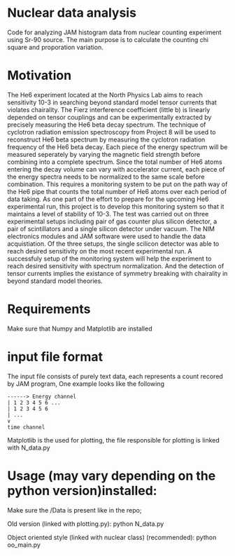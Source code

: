 # Nuclear data analysis
Code for analyzing JAM histogram data from nuclear counting experiment using Sr-90 source.
The main purpose is to calculate the counting chi square and proporation variation.

# Motivation
The He6 experiment located at the North Physics Lab aims to reach sensitivity 10-3 in searching 
beyond standard model tensor currents that violates chairality. The Fierz interference coefficient (little b) 
is linearly depended on tensor couplings and can be experimentally extracted by precisely measuring the He6 
beta decay spectrum. The technique of cyclotron radiation emission spectroscopy from Project 8 will be used to
reconstruct He6 beta spectrum by measuring the cyclotron radiation frequency of the He6 beta decay. 
Each piece of the energy spectrum will be measured seperately by varying the magnetic field strength before 
combining into a complete spectrum. Since the total number of He6 atoms entering the decay volume can vary 
with accelerator current, each piece of the energy spectra needs to be normalized to the same scale before combination. 
This requires a monitoring system to be put on the path way of the He6 pipe that counts the total number of He6 atoms 
over each period of data taking. As one part of the effort to prepare for the upcoming He6 experimental run, 
this project is to develop this monitoring system so that it maintains a level of stability of 10-3.
The test was carried out on three experimental setups including pair of gas counter plus silicon detector, 
a pair of scintillators and a single silicon detector under vacuum. The NIM electronics modules and JAM software were 
used to handle the data acquistiation. Of the three setups, the single scilicon detector was able to reach desired 
sensitivity on the most recent experimental run. A successfuly setup of the monitoring system will help the experiment 
to reach desired sensitivity with spectrum normalization. And the detection of tensor currents implies the existance 
of symmetry breaking with chairality in beyond standard model theories.

# Requirements
Make sure that Numpy and Matplotlib are installed

# input file format
The input file consists of purely text data, each represents a count recored by JAM program,
One example looks like the following

    ------> Energy channel
    | 1 2 3 4 5 6 ...
    | 1 2 3 4 5 6
    | ...
    ∨
    time channel

Matplotlib is the used for plotting, the file responsible for plotting is linked with N_data.py

# Usage (may vary depending on the python version)installed:

Make sure the /Data is present like in the repo;

Old version (linked with plotting.py):
    python N_data.py 

Object oriented style (linked with nuclear class) (recommended):
    python oo_main.py


